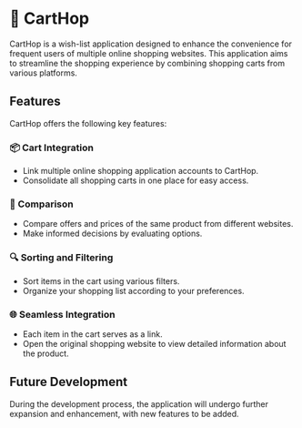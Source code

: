 # 🛒 CartHop

CartHop is a wish-list application designed to enhance the convenience for frequent users of multiple online shopping websites. This application aims to streamline the shopping experience by combining shopping carts from various platforms.

## Features

CartHop offers the following key features:

### 📦 Cart Integration
- Link multiple online shopping application accounts to CartHop.
- Consolidate all shopping carts in one place for easy access.

### 🤝 Comparison
- Compare offers and prices of the same product from different websites.
- Make informed decisions by evaluating options.

### 🔍 Sorting and Filtering
- Sort items in the cart using various filters.
- Organize your shopping list according to your preferences.

### 🌐 Seamless Integration
- Each item in the cart serves as a link.
- Open the original shopping website to view detailed information about the product.

## Future Development

During the development process, the application will undergo further expansion and enhancement, with new features to be added.
